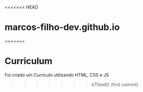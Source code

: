 <<<<<<< HEAD
# marcos-filho-dev.github.io
=======
# Curriculum

Foi criado um Curriculo utilizando HTML, CSS e JS
>>>>>>> 475be82 (first commit)
